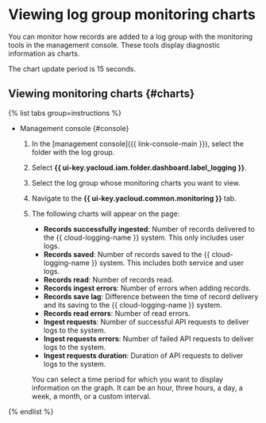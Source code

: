 # Viewing log group monitoring charts

You can monitor how records are added to a log group with the monitoring tools in the management console. These tools display diagnostic information as charts.

The chart update period is 15 seconds.

## Viewing monitoring charts {#charts}

{% list tabs group=instructions %}

- Management console {#console}

  1. In the [management console]({{ link-console-main }}), select the folder with the log group.
  1. Select **{{ ui-key.yacloud.iam.folder.dashboard.label_logging }}**.
  1. Select the log group whose monitoring charts you want to view.
  1. Navigate to the **{{ ui-key.yacloud.common.monitoring }}** tab.
  1. The following charts will appear on the page:
      * **Records successfully ingested**: Number of records delivered to the {{ cloud-logging-name }} system. This only includes user logs.
      * **Records saved**: Number of records saved to the {{ cloud-logging-name }} system. This includes both service and user logs.
      * **Records read**: Number of records read.
      * **Records ingest errors**: Number of errors when adding records.
      * **Records save lag**: Difference between the time of record delivery and its saving to the {{ cloud-logging-name }} system.
      * **Records read errors**: Number of read errors.
      * **Ingest requests**: Number of successful API requests to deliver logs to the system.
      * **Ingest requests errors**: Number of failed API requests to deliver logs to the system.
      * **Ingest requests duration**: Duration of API requests to deliver logs to the system.

      You can select a time period for which you want to display information on the graph. It can be an hour, three hours, a day, a week, a month, or a custom interval.

{% endlist %}